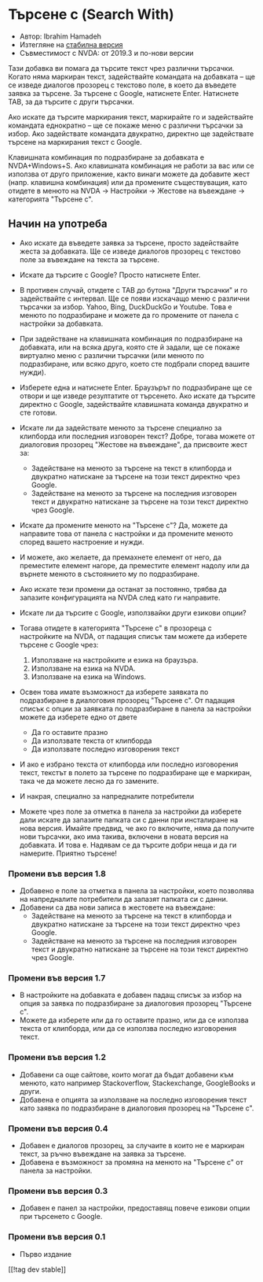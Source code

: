 # Търсене с (Search With) #

* Автор: Ibrahim Hamadeh
* Изтегляне на [стабилна версия][1]
* Съвместимост с NVDA: от 2019.3 и по-нови версии

Тази добавка ви помага да търсите текст чрез различни търсачки. Когато няма
маркиран текст, задействайте командата на добавката – ще се изведе диалогов
прозорец с текстово поле, в което да въведете заявка за търсене. За търсене
с Google, натиснете Enter. Натиснете TAB, за да търсите с други търсачки.

Ако искате да търсите маркирания текст, маркирайте го и задействайте
командата еднократно – ще се покаже меню с различни търсачки за избор. Ако
задействате командата двукратно, директно ще задействате търсене на
маркирания текст с Google.

Клавишната комбинация по подразбиране за добавката е NVDA+Windows+S. Ако клавишната комбинация не работи за вас или се използва от друго приложение, както винаги можете да добавите жест (напр. клавишна комбинация) или да промените съществуващия, като отидете в менюто на NVDA -> Настройки -> Жестове на въвеждане -> категорията "Търсене с".

## Начин на употреба

* Ако искате да въведете заявка за търсене, просто задействайте жеста за
  добавката. Ще се изведе диалогов прозорец с текстово поле за въвеждане на
  текста за търсене.
* Искате да търсите с Google? Просто натиснете Enter.
* В противен случай, отидете с TAB до бутона "Други търсачки" и го
  задействайте с интервал. Ще се появи изскачащо меню с различни търсачки за
  избор. Yahoo, Bing, DuckDuckGo и Youtube. Това е менюто по подразбиране и
  можете да го промените от панела с настройки за добавката.
* При задействане на клавишната комбинация по подразбиране на добавката, или
  на всяка друга, която сте й задали, ще се покаже виртуално меню с различни
  търсачки (или менюто по подразбиране, или всяко друго, което сте подбрали
  според вашите нужди).
* Изберете една и натиснете Enter. Браузърът по подразбиране ще се отвори и
  ще изведе резултатите от търсенето. Ако искате да търсите директно с
  Google, задействайте клавишната команда двукратно и сте готови.
* Искате ли да задействате менюто за търсене специално за клипборда или
  последния изговорен текст? Добре, тогава можете от диалоговия прозорец
  "Жестове на въвеждане", да присвоите жест за:
    * Задействане на менюто за търсене на текст в клипборда и двукратно
      натискане за търсене на този текст директно чрез Google.
    * Задействане на менюто за търсене на последния изговорен текст и
      двукратно натискане за търсене на този текст директно чрез Google.
* Искате да промените менюто на "Търсене с"? Да, можете да направите това от
  панела с настройки и да промените менюто според вашето настроение и нужди.
* И можете, ако желаете, да премахнете елемент от него, да преместите
  елемент нагоре, да преместите елемент надолу или да върнете менюто в
  състоянието му по подразбиране.
* Ако искате тези промени да останат за постоянно, трябва да запазите
  конфигурацията на NVDA след като ги направите.
* Искате ли да търсите с Google, използвайки други езикови опции?
* Тогава отидете в категорията "Търсене с" в прозореца с настройките на
  NVDA, от падащия списък там можете да изберете търсене с Google чрез:

    1. Използване на настройките и езика на браузъра.
    2. Използване на езика на NVDA.
    3. Използване на езика на Windows.

* Освен това имате възможност да изберете заявката по подразбиране в
  диалоговия прозорец "Търсене с". От падащия списък с опции за заявката по
  подразбиране в панела за настройки можете да изберете едно от двете

    * Да го оставите празно
    * Да използвате текста от клипборда
    * Да използвате последно изговорения текст

* И ако е избрано текста от клипборда или последно изговорения текст,
  текстът в полето за търсене по подразбиране ще е маркиран, така че да
  можете лесно да го замените.
* И накрая, специално за напредналите потребители
* Можете чрез поле за отметка в панела за настройки да изберете дали искате
  да запазите папката си с данни при инсталиране на нова версия. Имайте
  предвид, че ако го включите, няма да получите нови търсачки, ако има
  такива, включени в новата версия на добавката.
И това е. Надявам се да търсите добри неща и да ги намерите. Приятно
търсене!

### Промени във версия 1.8 ###

* Добавено е поле за отметка в панела за настройки, което позволява на
  напредналите потребители да запазят папката си с данни.
* Добавени са два нови записа в жестовете на въвеждане:
    * Задействане на менюто за търсене на текст в клипборда и двукратно
      натискане за търсене на този текст директно чрез Google.
    * Задействане на менюто за търсене на последния изговорен текст и
      двукратно натискане за търсене на този текст директно чрез Google.

### Промени във версия 1.7

* В настройките на добавката е добавен падащ списък за избор на опция за
  заявка по подразбиране за диалоговия прозорец "Търсене с".
* Можете да изберете или да го оставите празно, или да се използва текста от
  клипборда, или да се използва последно изговорения текст.

### Промени във версия 1.2

* Добавени са още сайтове, които могат да бъдат добавени към менюто, като
  например Stackoverflow, Stackexchange, GoogleBooks и други.
* Добавена е опцията за използване на последно изговорения текст като заявка
  по подразбиране в диалоговия прозорец на "Търсене с".

### Промени във версия 0.4

* Добавен е диалогов прозорец, за случаите в които не е маркиран текст, за
  ръчно въвеждане на заявка за търсене.
* Добавена е възможност за промяна на менюто на "Търсене с" от панела за
  настройки.

### Промени във версия 0.3

* Добавен е панел за настройки, предоставящ повече езикови опции при
  търсенето с Google.

### Промени във версия 0.1

* Първо издание

[[!tag dev stable]]

[1]: https://addons.nvda-project.org/files/get.php?file=searchwith
